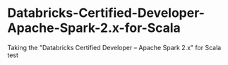 # Databricks-Certified-Developer-Apache-Spark-2.x-for-Scala
Taking the "Databricks Certified Developer – Apache Spark 2.x" for Scala test
